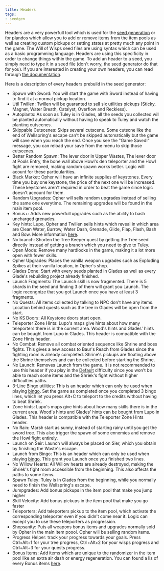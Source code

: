 ```yaml
---
title: Headers
tags:
- seedgen
---
```


Headers are a very powerfull tool which is used for the [seed generation](/seedgen) or for plandos which allow you to add or remove items from the item pools as well as creating custom pickups or setting states at pretty much any point in the game. The Will of Wisps seed files are using syntax which can be used as a basic programming language. Headers are using this specificity in order to change things within the game. To add an header to a seed, you simply need to type it in a seed file (don't worry, the seed generator do that for you). If you are interested in creating your own headers, you can read through [the documentation](https://docs.google.com/document/d/1IR1DHnbtO8rydCLEgFh-yp3iRkzZbFAG-EmR5hxrfmU/edit).

Here is a description of every headers prebuild in the seed generator:
* Spawn with Sword: You will start the game with Sword instead of having to find it at a normal pickup location.
* Util Twillen: Twillen will be guaranted to sell six utilities pickups (Sticky, Magnet, Water Breath, Catalyst, Overflow and Reckless).
* Autoplants: As soon as Tuley is in Glades, all the seeds you collected will be planted automatically without having to speak to Tuley and watch the planting cutscenes.
* Skippable Cutscenes: Skips several cutscene. Some cutscne like the end of Wellspring's escape can't be skipped automatically but the game will save when you reach the end. Once you see the "Game Saved!" message, you can reload your save from the menu to skip those cutscenes.
* Better Random Spawn: The lever door in Upper Wastes, The lever door at Pools Entry, the bone wall above Howl's den teleporter and the Howl fight are removed, making random spawn works better. Logic will acount for these particularities.
* Black Market: Opher will have an infinite supplies of keystones. Every time you buy one keystone, the price of the next one will be increased. These keystones aren't required in order to beat the game since logic doesn't account for them.
* Random Upgrades: Opher will sells random upgrades instead of selling the same one everytime. The remaining upgrades will be found in the main item pool.
* Bonus+: Adds new powerfull upgrades such as the ability to bash uncharged grenades.
* Key hints: Lupo, Opher and Twillen sells hints which reveal in which area are Clean Water, Burrow, Water Dash, Grenade, Glide, Flap, Flash, Bash and Bow. More information [here](/features/hints). 
* No branch: Shorten the Tree Keeper quest by getting the Tree seed directly instead of getting a branch which you need to give to Tuley.
* Open Mode: Remove many hardlocks in the game, making it a lot more open with fewer skills.
* Opher Upgrades: Places the vanilla weapon upgrades such as Exploding Spikes at their vanilla location, in Opher's shop.
* Glades Done: Start with every seeds planted in Glades as well as every Glade's rebuilding project already finished.
* Launch Fragments: The Launch skill is now fragmented. There is 5 shards in the seed and finding 3 of them will grant you Launch. The logic recongnize that you got Launch once you have at least 3 fragments.
* No Quests: All items collected by talking to NPC don't have any items. Location behind quests such as the tree in Glades will be open from the start.
* No KS Doors: All Keystone doors start open.
* Teleporter Zone Hints: Lupo's maps give hints about how many teleporters there is in the current area. Wood's hints and Glades' hints can be bought from Lupo in Glades. This header is compatible with the Zone Hints header.
* No Combat: Remove all combat oriented sequence like Shrine and boss fights. This gives a new access to Baur's Reach from Glades since the fighting room is already completed. Shrine's pickups are floating above the Shrine themselves and can be collected before starting the Shrine.
* No Launch: Removes Launch from the game. It is not recommended to use this header if you play in the [Default](/seedgen/paths#default) difficulty since you won't be able to reach some items and the Shriek's fight without higher difficulties paths.
* 3-Line Bingo utilities: This is an header which can only be used when playing [bingo](/features/multiplayer). Set the game as completed once you completed 3 bingo lines, which let you press Alt+C to teleport to the credits without having to beat Shriek.
* Zone hints: Lupo's maps give hints about how many skills there is in the current area. Wood's hints and Glades' hints can be bought from Lupo in Glades. This header is compatible with the Teleporter Zone Hints header.
* No Rain: Marsh start as sunny, instead of starting rainy until you get the sword tree. This also trigger the spawn of some ennemies and remove the Howl fight entirely.
* Launch on Seir: Launch will always be placed on Sier, which you obtain by finishing the Waste's escape.
* Launch from Bingo: This is an header which can only be used when playing [bingo](/features/multiplayer). This grant you Launch once you finished two lines.
* No Willow Hearts: All Willow hearts are already destroyed, making the Shriek's fight room accessible from the beginning. This also affects the paths to some items.
* Spawn Tuley: Tuley is in Glades from the beginning, while you normally need to finish the Wellspring's escape.
* Jumpgrades: Add bonus pickups in the item pool that make you jump higher
* Skill Velocity: Add bonus pickups in the item pool that make you go faster
* Teleporters: Add teleporters pickup to the item pool, which activate the corresponding teleporter even if you didn't come near it. Logic can except you to use these teleporters as progression.
* Shopsanity: Puts all weapons bonus items and upgrades normally sold by Opher in the main item poool. Opher will be selling random items.
* Progress Helper: track your progress towards your goals. Press Ctrl+Alt+1 for your tree progress, Ctrl+Alt+2 for your wisps progress and Ctrl+Alt+3 for your quests progress.
* Bonus Items: Add items which are unique to the randomizer in the item pool like an extra air dash or energy regeneration. You can found a lis of every Bonus items [here](/features/new-items).